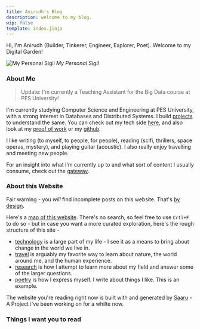 ```yaml
---
title: Anirudh's Blog
description: welcome to my blog.
wip: false
template: index.jinja
---
```


Hi, I'm Anirudh (Builder, Tinkerer, Engineer, Explorer, Poet). Welcome to my
Digital Garden!

![My Personal Sigil](/static/images/sigil.png) _My Personal Sigil_

<!-- ![The Great Wave off Kanagawa (Wikimedia Commons)](https://upload.wikimedia.org/wikipedia/commons/thumb/a/a5/Tsunami_by_hokusai_19th_century.jpg/640px-Tsunami_by_hokusai_19th_century.jpg) -->
<!-- _The Great Wave off Kanagawa (Wikimedia Commons)_ -->

### About Me

> Update: I'm currently a Teaching Assistant for the Big Data course at PES
> University!

I'm currently studying Computer Science and Engineering at PES University, with
a strong interest in Databases and Distributed Systems. I build
[projects](/projects/) to understand the same. You can check out my tech side
[here](/tech.html), and also look at my [proof of work](/proof_of_work.html) or
my [github](https://github.com/anirudhRowjee).

I like writing (to myself, to people, for people), reading (scifi, thrillers,
space operas, mystery), and playing guitar (acoustic). I also really enjoy
travelling and meeting new people.

For an insight into what i'm currently up to and what sort of content I usually
consume, check out the [gateway](/blog/gateway.html).

### About this Website

Fair warning - you _will_ find incomplete posts on this website. That's
[by design](https://notes.andymatuschak.org/Work_with_the_garage_door_up).

Here's a [map of this website](/tags/index.html). There's no search, so feel
free to use `Crtl+F` to do so - but in case you want a more curated exploration,
here's the rough structure of this site -

- [technology](/tech.html) is a large part of my life - I see it as a means to
  bring about change in the world we live in.
- [travel](/travel.html) is arguably my favorite way to learn about nature, the
  world around me, and the human experience.
- [research](/research.html) is how I attempt to learn more about my field and
  answer some of the larger questions.
- [poetry](/poetry.html) is how I express myself. I write about things I like.
  This is an example.

The website you're reading right now is built with and generated by
[Saaru](https://github.com/anirudhRowjee/saaru) - A Project i've been working on
for a whilte now.

### Things I want you to read
